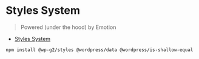 # Styles System

> Powered (under the hood) by Emotion

<!-- START doctoc generated TOC please keep comment here to allow auto update -->
<!-- DON'T EDIT THIS SECTION, INSTEAD RE-RUN doctoc TO UPDATE -->

-   [Styles System](#styles-system)

<!-- END doctoc generated TOC please keep comment here to allow auto update -->

```
npm install @wp-g2/styles @wordpress/data @wordpress/is-shallow-equal
```
